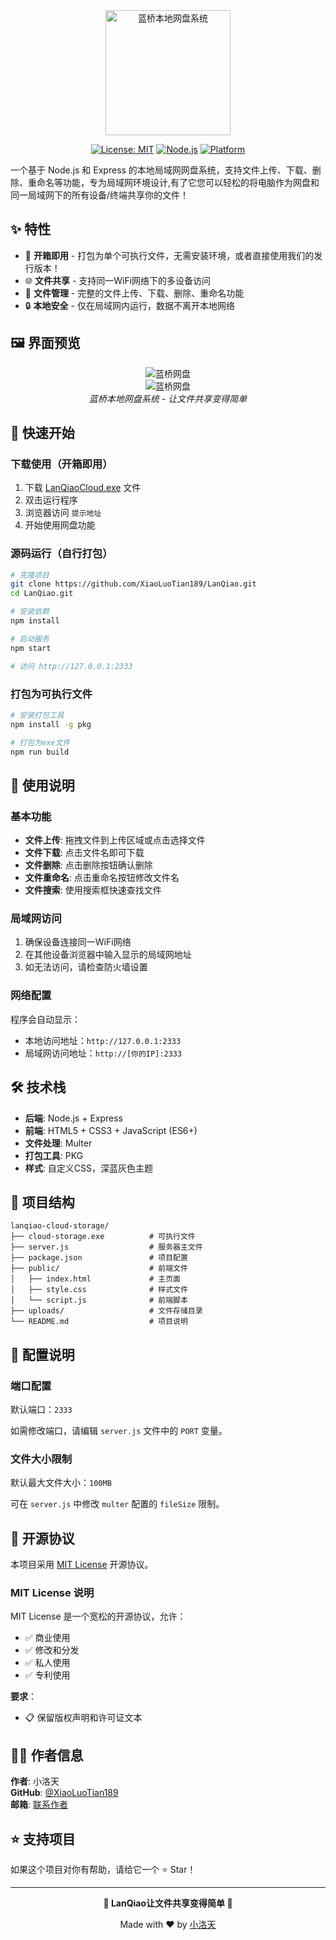 <div align="center">

<img src="https://youke1.picui.cn/s1/2025/10/24/68faf25b9cf6f.png" alt="蓝桥本地网盘系统" width="200" height="200">

[![License: MIT](https://img.shields.io/badge/License-MIT-yellow.svg)](https://opensource.org/licenses/MIT)
[![Node.js](https://img.shields.io/badge/Node.js-18+-green.svg)](https://nodejs.org/)
[![Platform](https://img.shields.io/badge/Platform-Windows-blue.svg)](https://www.microsoft.com/windows)

</div>
一个基于 Node.js 和 Express 的本地局域网网盘系统，支持文件上传、下载、删除、重命名等功能，专为局域网环境设计,有了它您可以轻松的将电脑作为网盘和同一局域网下的所有设备/终端共享你的文件！


## ✨ 特性

- 🚀 **开箱即用** - 打包为单个可执行文件，无需安装环境，或者直接使用我们的发行版本！
- 🌐 **文件共享** - 支持同一WiFi网络下的多设备访问
- 📁 **文件管理** - 完整的文件上传、下载、删除、重命名功能
- 🔒 **本地安全** - 仅在局域网内运行，数据不离开本地网络



## 🖼️ 界面预览

<div align="center">
  <img src="https://youke1.picui.cn/s1/2025/10/24/68fafc95cb893.jpg" alt="蓝桥网盘">
  <br>
  <img src="https://youke1.picui.cn/s1/2025/10/24/68fafc4676ce2.jpg" alt="蓝桥网盘">
  <br>
  <em>蓝桥本地网盘系统 - 让文件共享变得简单</em>
</div>



## 🚀 快速开始

### 下载使用（开箱即用）

1. 下载 [LanQiaoCloud.exe](https://release-assets.githubusercontent.com/github-production-release-asset/1082296322/3fe79224-43eb-4889-8e6b-c08883145feb?sp=r&sv=2018-11-09&sr=b&spr=https&se=2025-10-24T07%3A35%3A29Z&rscd=attachment%3B+filename%3DLanQiaoCloud.exe&rsct=application%2Foctet-stream&skoid=96c2d410-5711-43a1-aedd-ab1947aa7ab0&sktid=398a6654-997b-47e9-b12b-9515b896b4de&skt=2025-10-24T06%3A34%3A48Z&ske=2025-10-24T07%3A35%3A29Z&sks=b&skv=2018-11-09&sig=dPwLNN41SacMEWoo4hs3y0S1cr0mhckKiSHn8Lf2Sk4%3D&jwt=eyJ0eXAiOiJKV1QiLCJhbGciOiJIUzI1NiJ9.eyJpc3MiOiJnaXRodWIuY29tIiwiYXVkIjoicmVsZWFzZS1hc3NldHMuZ2l0aHVidXNlcmNvbnRlbnQuY29tIiwia2V5Ijoia2V5MSIsImV4cCI6MTc2MTI5MDM4MSwibmJmIjoxNzYxMjg4NTgxLCJwYXRoIjoicmVsZWFzZWFzc2V0cHJvZHVjdGlvbi5ibG9iLmNvcmUud2luZG93cy5uZXQifQ.IsV9t3cCEhVxDY_Qv2QunfFZ2rK_rGxqj2-bLtCAvos&response-content-disposition=attachment%3B%20filename%3DLanQiaoCloud.exe&response-content-type=application%2Foctet-stream) 文件
2. 双击运行程序
3. 浏览器访问 `提示地址`
4. 开始使用网盘功能

### 源码运行（自行打包）

```bash
# 克隆项目
git clone https://github.com/XiaoLuoTian189/LanQiao.git
cd LanQiao.git

# 安装依赖
npm install

# 启动服务
npm start

# 访问 http://127.0.0.1:2333
```

### 打包为可执行文件

```bash
# 安装打包工具
npm install -g pkg

# 打包为exe文件
npm run build
```



## 📖 使用说明

### 基本功能

- **文件上传**: 拖拽文件到上传区域或点击选择文件
- **文件下载**: 点击文件名即可下载
- **文件删除**: 点击删除按钮确认删除
- **文件重命名**: 点击重命名按钮修改文件名
- **文件搜索**: 使用搜索框快速查找文件

### 局域网访问

1. 确保设备连接同一WiFi网络
2. 在其他设备浏览器中输入显示的局域网地址
3. 如无法访问，请检查防火墙设置

### 网络配置

程序会自动显示：
- 本地访问地址：`http://127.0.0.1:2333`
- 局域网访问地址：`http://[你的IP]:2333`

## 🛠️ 技术栈

- **后端**: Node.js + Express
- **前端**: HTML5 + CSS3 + JavaScript (ES6+)
- **文件处理**: Multer
- **打包工具**: PKG
- **样式**: 自定义CSS，深蓝灰色主题



## 📁 项目结构

```
lanqiao-cloud-storage/
├── cloud-storage.exe          # 可执行文件
├── server.js                  # 服务器主文件
├── package.json               # 项目配置
├── public/                    # 前端文件
│   ├── index.html             # 主页面
│   ├── style.css              # 样式文件
│   └── script.js              # 前端脚本
├── uploads/                   # 文件存储目录
└── README.md                  # 项目说明
```



## 🔧 配置说明

### 端口配置

默认端口：`2333`

如需修改端口，请编辑 `server.js` 文件中的 `PORT` 变量。

### 文件大小限制

默认最大文件大小：`100MB`

可在 `server.js` 中修改 `multer` 配置的 `fileSize` 限制。



## 📄 开源协议

本项目采用 [MIT License](LICENSE) 开源协议。

### MIT License 说明

MIT License 是一个宽松的开源协议，允许：

- ✅ 商业使用
- ✅ 修改和分发
- ✅ 私人使用
- ✅ 专利使用

**要求**：
- 📋 保留版权声明和许可证文本



## 👨‍💻 作者信息

**作者**: 小洛天  
**GitHub**: [@XiaoLuoTian189](https://github.com/XiaoLuoTian189)  
**邮箱**: [联系作者](mailto:wanghaotianscimir@gmail.com)




## ⭐ 支持项目

如果这个项目对你有帮助，请给它一个 ⭐ Star！

---

<div align="center">

**🌟 LanQiao让文件共享变得简单 🌟**

Made with ❤️ by [小洛天](https://github.com/XiaoLuoTian189)

</div>







